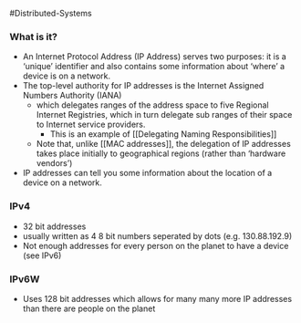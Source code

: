 #Distributed-Systems 

### What is it?
- An Internet Protocol Address (IP Address) serves two purposes: it is a ‘unique’ identifier and also contains some information about ‘where’ a device is on a network.
- The top-level authority for IP addresses is the Internet Assigned Numbers Authority (IANA)
	- which delegates ranges of the address space to five Regional Internet Registries, which in turn delegate sub ranges of their space to Internet service providers.
		 - This is an example of [[Delegating Naming Responsibilities]]
	 - Note that, unlike [[MAC addresses]], the delegation of IP addresses takes place initially to geographical regions (rather than ‘hardware vendors’)
- IP addresses can tell you some information about the location of a device on a network.

### IPv4
- 32 bit addresses
- usually written as 4 8 bit numbers seperated by dots (e.g. 130.88.192.9)
- Not enough addresses for every person on the planet to have a device (see IPv6)

### IPv6W
- Uses 128 bit addresses which allows for many many more IP addresses than there are people on the planet